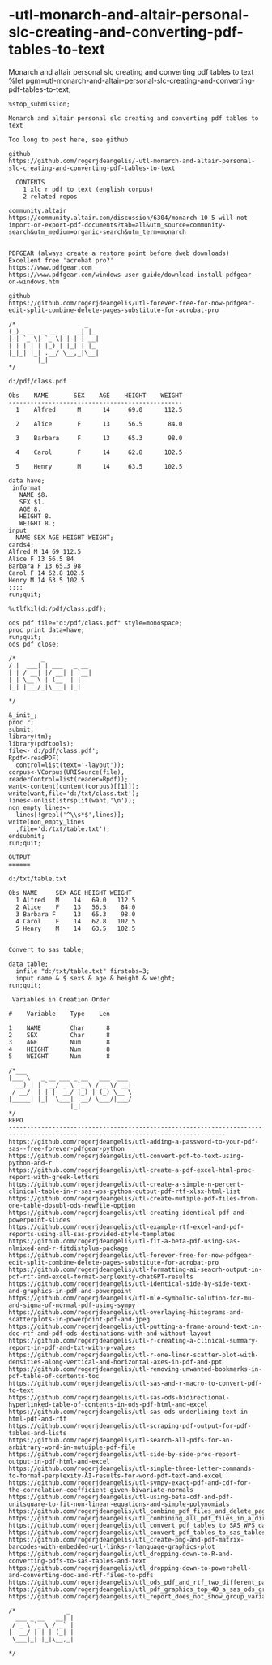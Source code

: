 # -utl-monarch-and-altair-personal-slc-creating-and-converting-pdf-tables-to-text
Monarch and altair personal slc creating and converting pdf tables to text
    %let pgm=utl-monarch-and-altair-personal-slc-creating-and-converting-pdf-tables-to-text;

    %stop_submission;

    Monarch and altair personal slc creating and converting pdf tables to text

    Too long to post here, see github

    github
    https://github.com/rogerjdeangelis/-utl-monarch-and-altair-personal-slc-creating-and-converting-pdf-tables-to-text

      CONTENTS
        1 xlc r pdf to text (english corpus)
        2 related repos

    community.altair
    https://community.altair.com/discussion/6304/monarch-10-5-will-not-import-or-export-pdf-documents?tab=all&utm_source=community-search&utm_medium=organic-search&utm_term=monarch


    PDFGEAR (always create a restore point before dweb downloads)
    Excellent free 'acrobat pro?'
    https://www.pdfgear.com
    https://www.pdfgear.com/windows-user-guide/download-install-pdfgear-on-windows.htm

    github
    https://github.com/rogerjdeangelis/utl-forever-free-for-now-pdfgear-edit-split-combine-delete-pages-substitute-for-acrobat-pro

    /*                   _
    (_)_ __  _ __  _   _| |_
    | | `_ \| `_ \| | | | __|
    | | | | | |_) | |_| | |_
    |_|_| |_| .__/ \__,_|\__|
            |_|
    */

    d:/pdf/class.pdf

    Obs    NAME       SEX    AGE    HEIGHT    WEIGHT
    ------------------------------------------------
      1    Alfred      M      14     69.0      112.5

      2    Alice       F      13     56.5       84.0

      3    Barbara     F      13     65.3       98.0

      4    Carol       F      14     62.8      102.5

      5    Henry       M      14     63.5      102.5

    data have;
     informat
       NAME $8.
       SEX $1.
       AGE 8.
       HEIGHT 8.
       WEIGHT 8.;
    input
      NAME SEX AGE HEIGHT WEIGHT;
    cards4;
    Alfred M 14 69 112.5
    Alice F 13 56.5 84
    Barbara F 13 65.3 98
    Carol F 14 62.8 102.5
    Henry M 14 63.5 102.5
    ;;;;
    run;quit;

    %utlfkil(d:/pdf/class.pdf);

    ods pdf file="d:/pdf/class.pdf" style=monospace;
    proc print data=have;
    run;quit;
    ods pdf close;

    /*       _
    / |  ___| | ___   _ __
    | | / __| |/ __| | `__|
    | | \__ \ | (__  | |
    |_| |___/_|\___| |_|

    */

    &_init_;
    proc r;
    submit;
    library(tm);
    library(pdftools);
    file<-'d:/pdf/class.pdf';
    Rpdf<-readPDF(
      control=list(text='-layout'));
    corpus<-VCorpus(URISource(file),
    readerControl=list(reader=Rpdf));
    want<-content(content(corpus)[[1]]);
    write(want,file='d:/txt/class.txt');
    lines<-unlist(strsplit(want,'\n'));
    non_empty_lines<-
      lines[!grepl('^\\s*$',lines)];
    write(non_empty_lines
      ,file='d:/txt/table.txt');
    endsubmit;
    run;quit;

    OUTPUT
    ======

    d:/txt/table.txt

    Obs NAME     SEX AGE HEIGHT WEIGHT
      1 Alfred   M    14   69.0   112.5
      2 Alice    F    13   56.5    84.0
      3 Barbara F     13   65.3    98.0
      4 Carol    F    14   62.8   102.5
      5 Henry    M    14   63.5   102.5


    Convert to sas table;

    data table;
      infile "d:/txt/table.txt" firstobs=3;
      input name & $ sex$ & age & height & weight;
    run;quit;

     Variables in Creation Order

    #    Variable    Type    Len

    1    NAME        Char      8
    2    SEX         Char      8
    3    AGE         Num       8
    4    HEIGHT      Num       8
    5    WEIGHT      Num       8

    /*___
    |___ \   _ __ ___ _ __   ___  ___
      __) | | `__/ _ \ `_ \ / _ \/ __|
     / __/  | | |  __/ |_) | (_) \__ \
    |_____| |_|  \___| .__/ \___/|___/
                     |_|
    */
    REPO
    ----------------------------------------------------------------------------------------------------------------------------------
    https://github.com/rogerjdeangelis/utl-adding-a-password-to-your-pdf-sas--free-forever-pdfgear-python
    https://github.com/rogerjdeangelis/utl-convert-pdf-to-text-using-python-and-r
    https://github.com/rogerjdeangelis/utl-create-a-pdf-excel-html-proc-report-with-greek-letters
    https://github.com/rogerjdeangelis/utl-create-a-simple-n-percent-clinical-table-in-r-sas-wps-python-output-pdf-rtf-xlsx-html-list
    https://github.com/rogerjdeangelis/utl-create-mutiple-pdf-files-from-one-table-dosubl-ods-newfile-option
    https://github.com/rogerjdeangelis/utl-creating-identical-pdf-and-powerpoint-slides
    https://github.com/rogerjdeangelis/utl-example-rtf-excel-and-pdf-reports-using-all-sas-provided-style-templates
    https://github.com/rogerjdeangelis/utl-fit-a-beta-pdf-using-sas-nlmixed-and-r-fitdistplus-package
    https://github.com/rogerjdeangelis/utl-forever-free-for-now-pdfgear-edit-split-combine-delete-pages-substitute-for-acrobat-pro
    https://github.com/rogerjdeangelis/utl-formatting-ai-seacrh-output-in-pdf-rtf-and-excel-format-perplexity-chatGPT-results
    https://github.com/rogerjdeangelis/utl-identical-side-by-side-text-and-graphics-in-pdf-and-powerpoint
    https://github.com/rogerjdeangelis/utl-mle-symbolic-solution-for-mu-and-sigma-of-normal-pdf-using-sympy
    https://github.com/rogerjdeangelis/utl-overlaying-histograms-and-scatterplots-in-powerpoint-pdf-and-jpeg
    https://github.com/rogerjdeangelis/utl-putting-a-frame-around-text-in-doc-rtf-and-pdf-ods-destinations-with-and-without-layout
    https://github.com/rogerjdeangelis/utl-r-creating-a-clinical-summary-report-in-pdf-and-txt-with-p-values
    https://github.com/rogerjdeangelis/utl-r-one-liner-scatter-plot-with-densities-along-vertical-and-horizontal-axes-in-pdf-and-ppt
    https://github.com/rogerjdeangelis/utl-removing-unwanted-bookmarks-in-pdf-table-of-contents-toc
    https://github.com/rogerjdeangelis/utl-sas-and-r-macro-to-convert-pdf-to-text
    https://github.com/rogerjdeangelis/utl-sas-ods-bidirectional-hyperlinked-table-of-contents-in-ods-pdf-html-and-excel
    https://github.com/rogerjdeangelis/utl-sas-ods-underlining-text-in-html-pdf-and-rtf
    https://github.com/rogerjdeangelis/utl-scraping-pdf-output-for-pdf-tables-and-lists
    https://github.com/rogerjdeangelis/utl-search-all-pdfs-for-an-arbitrary-word-in-mutuiple-pdf-file
    https://github.com/rogerjdeangelis/utl-side-by-side-proc-report-output-in-pdf-html-and-excel
    https://github.com/rogerjdeangelis/utl-simple-three-letter-commands-to-format-perplexity-AI-results-for-word-pdf-text-and-excel
    https://github.com/rogerjdeangelis/utl-sympy-exact-pdf-and-cdf-for-the-correlation-coefficient-given-bivariate-normals
    https://github.com/rogerjdeangelis/utl-using-beta-cdf-and-pdf-unitsquare-to-fit-non-linear-equations-and-simple-polynomials
    https://github.com/rogerjdeangelis/utl_combine_pdf_files_and_delete_pages_from_a_pdf_pyPDF_ghostscript
    https://github.com/rogerjdeangelis/utl_combining_all_pdf_files_in_a_directory
    https://github.com/rogerjdeangelis/utl_convert_pdf_tables_to_SAS_WPS_datasets
    https://github.com/rogerjdeangelis/utl_convert_pdf_tables_to_sas_tables
    https://github.com/rogerjdeangelis/utl_create-png-and-pdf-matrix-barcodes-with-embedded-url-links-r-language-graphics-plot
    https://github.com/rogerjdeangelis/utl_dropping-down-to-R-and-converting-pdfs-to-sas-tables-and-text
    https://github.com/rogerjdeangelis/utl_dropping-down-to-powershell-and-converting-doc-and-rtf-files-to-pdfs
    https://github.com/rogerjdeangelis/utl_ods_pdf_and_rtf_two_different_page_titles_on_the_same_page
    https://github.com/rogerjdeangelis/utl_pdf_graphics_top_40_a_sas_ods_graphics_look_at_chicago_public_schools_salaries_by_job
    https://github.com/rogerjdeangelis/utl_report_does_not_show_group_variable_across_new_pages_in_rtf_and_pdf

    /*              _
      ___ _ __   __| |
     / _ \ `_ \ / _` |
    |  __/ | | | (_| |
     \___|_| |_|\__,_|

    */
